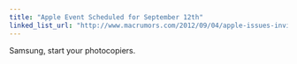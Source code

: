 ```yaml
---
title: "Apple Event Scheduled for September 12th"
linked_list_url: "http://www.macrumors.com/2012/09/04/apple-issues-invitations-for-media-event-on-september-12/"
---
```

<p>Samsung, start your photocopiers.</p>
